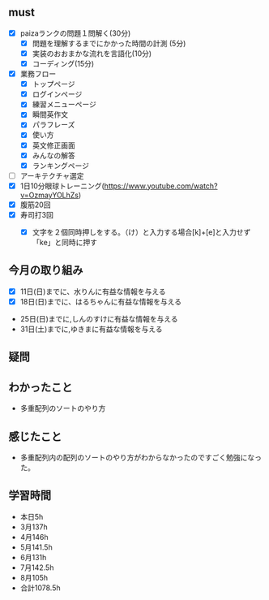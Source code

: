 
## must
- [x] paizaランクの問題１問解く(30分)
  - [x] 問題を理解するまでにかかった時間の計測 (5分)
  - [x] 実装のおおまかな流れを言語化(10分)
  - [x] コーディング(15分)

- [x] 業務フロー   
  - [x] トップページ
  - [x] ログインページ
  - [x] 練習メニューページ
  - [x] 瞬間英作文
  - [x] パラフレーズ
  - [x] 使い方
  - [x] 英文修正画面
  - [x] みんなの解答
  - [x] ランキングページ
- [ ] アーキテクチャ選定
- [x] 1日10分眼球トレーニング(https://www.youtube.com/watch?v=OzmayYOLhZs)
- [x] 腹筋20回
- [x] 寿司打3回
  - [x] 文字を２個同時押しをする。（け）と入力する場合[k]+[e]と入力せず「ke」と同時に押す
     

     
## 今月の取り組み
- [x] 11日(日)までに、水りんに有益な情報を与える
- [x] 18日(日)までに、はるちゃんに有益な情報を与える　
- 25日(日)までに,しんのすけに有益な情報を与える
- 31日(土)までに,ゆきまに有益な情報を与える



## 疑問

## わかったこと
- 多重配列のソートのやり方
  
## 感じたこと
- 多重配列内の配列のソートのやり方がわからなかったのですごく勉強になった。


## 学習時間
  - 本日5h
  - 3月137h
  - 4月146h
  - 5月141.5h
  - 6月131h
  - 7月142.5h
  - 8月105h
  - 合計1078.5h
    




